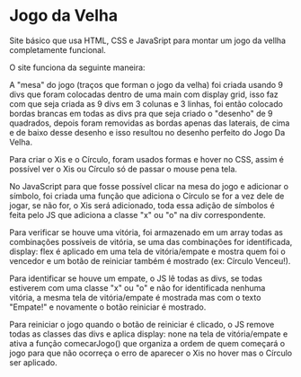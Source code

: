 # Jogo da Velha
Site básico que usa HTML,  CSS e JavaSript para montar um jogo da vellha completamente funcional.


O site funciona da seguinte maneira:

A "mesa" do jogo (traços que forman o jogo da velha) foi criada usando 9 divs que foram colocadas dentro de uma main com display grid, isso faz com que seja criada as 9 divs em 3 colunas e 3 linhas, foi então colocado bordas brancas em todas as divs pra que seja criado o "desenho" de 9 quadrados, depois foram removidas as bordas apenas das laterais, de cima e de baixo desse desenho e isso resultou no desenho perfeito do Jogo Da Velha.

Para criar o Xis e o Círculo, foram usados formas e hover no CSS, assim é possível ver o Xis ou Círculo só de passar o mouse pena tela.

No JavaScript para que fosse possível clicar na mesa do jogo e adicionar o símbolo, foi criada uma função que adiciona o Círculo se for a vez dele de jogar, se não for, o Xis será adicionado, toda essa adição de símbolos é feita pelo JS que adiciona a classe "x" ou "o" na div correspondente.

Para verificar se houve uma vitória, foi armazenado em um array todas as combinações possíveis de vitória, se uma das combinações for identificada, display: flex é aplicado em uma tela de vitória/empate e mostra quem foi o vencedor e um botão de reiniciar também é mostrado (ex: Círculo Venceu!).

Para identificar se houve um empate, o JS lê todas as divs, se todas estiverem com uma classe "x" ou "o" e não for identificada nenhuma vitória, a mesma tela de vitória/empate é mostrada mas com o texto "Empate!" e novamente o botão reiniciar é mostrado.

Para reiniciar o jogo quando o botão de reiniciar é clicado, o JS remove todas as classes das divs e aplica display: none na tela de vitória/empate e ativa a função comecarJogo() que organiza a ordem de quem começará o jogo para que não ocorreça o erro de aparecer o Xis no hover mas o Círculo ser aplicado.
